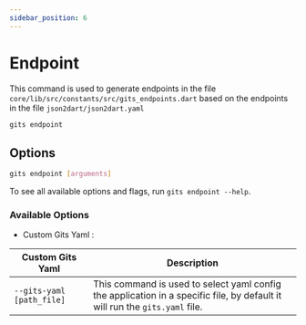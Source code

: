 ```yaml
---
sidebar_position: 6
---
```


# Endpoint

This command is used to generate endpoints in the file `core/lib/src/constants/src/gits_endpoints.dart` based on the endpoints in the file `json2dart/json2dart.yaml`

```bash
gits endpoint
```

## Options

```bash
gits endpoint [arguments]
```

To see all available options and flags, run `gits endpoint --help`.

### Available Options

- Custom Gits Yaml :

| Custom Gits Yaml | Description |
|----------|-------------|
| `--gits-yaml [path_file]` | This command is used to select yaml config the application in a specific file, by default it will run the `gits.yaml` file. |
